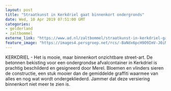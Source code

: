 ```yaml
---
layout: post
title: "Straatkunst in Kerkdriel gaat binnenkort ondergronds"
date: Wed, 10 Apr 2019 07:51:00 GMT
categories: 
- gelderland 
- zaltbommel 
externe_link: "https://www.ad.nl/zaltbommel/straatkunst-in-kerkdriel-gaat-binnenkort-ondergronds~a06e22a1/"
feature_image: "https://images4.persgroep.net/rcs/-BaNdx6pcH9O9ImV-J0iMEyJq3g/diocontent/145223454/_fitwidth/400/?appId=21791a8992982cd8da851550a453bd7f&quality=0.7"
---
```


KERKDRIEL - Het is mooie, maar binnenkort onzichtbare street-art. De betonnen bekisting voor een ondergrondse afvalcontainer in Kerkdriel is prachtig beschilderd en gesigneerd door Merel. Bloemen en vlinders sieren de constructie, een stuk mooier dan de gemiddelde graffiti waarmee van alles en nog wat wordt ondergekliederd. Jammer dat deze versiering binnenkort niet meer te zien is.

